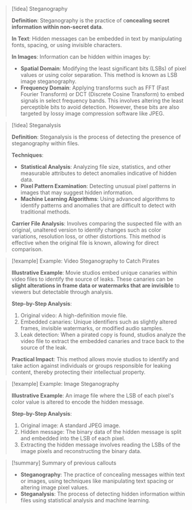 > [!idea] Steganography
> 
> **Definition**: Steganography is the practice of c**oncealing secret information within non-secret data**.
> 
> **In Text**: Hidden messages can be embedded in text by manipulating fonts, spacing, or using invisible characters.
> 
> **In Images**: Information can be hidden within images by:
> - **Spatial Domain**: Modifying the least significant bits (LSBs) of pixel values or using color separation. This method is known as LSB image steganography.
> - **Frequency Domain**: Applying transforms such as FFT (Fast Fourier Transform) or DCT (Discrete Cosine Transform) to embed signals in select frequency bands. This involves altering the least perceptible bits to avoid detection. However, these bits are also targeted by lossy image compression software like JPEG.

> [!idea] Steganalysis
> 
> **Definition**: Steganalysis is the process of detecting the presence of steganography within files.
> 
> **Techniques**: 
> - **Statistical Analysis**: Analyzing file size, statistics, and other measurable attributes to detect anomalies indicative of hidden data.
> - **Pixel Pattern Examination**: Detecting unusual pixel patterns in images that may suggest hidden information.
> - **Machine Learning Algorithms**: Using advanced algorithms to identify patterns and anomalies that are difficult to detect with traditional methods.
> 
> **Carrier File Analysis**: Involves comparing the suspected file with an original, unaltered version to identify changes such as color variations, resolution loss, or other distortions. This method is effective when the original file is known, allowing for direct comparison.


> [!example] Example: Video Steganography to Catch Pirates
> 
> **Illustrative Example**: Movie studios embed unique canaries within video files to identify the source of leaks. These canaries can be **slight alterations in frame data or watermarks that are invisible** to viewers but detectable through analysis.
> 
> **Step-by-Step Analysis**:
> 1. Original video: A high-definition movie file.
> 2. Embedded canaries: Unique identifiers such as slightly altered frames, invisible watermarks, or modified audio samples.
> 3. Leak detection: When a pirated copy is found, studios analyze the video file to extract the embedded canaries and trace back to the source of the leak.
> 
> **Practical Impact**: This method allows movie studios to identify and take action against individuals or groups responsible for leaking content, thereby protecting their intellectual property.

> [!example] Example: Image Steganography
> 
> **Illustrative Example**: An image file where the LSB of each pixel's color value is altered to encode the hidden message.
> 
> **Step-by-Step Analysis**:
> 1. Original image: A standard JPEG image.
> 2. Hidden message: The binary data of the hidden message is split and embedded into the LSB of each pixel.
> 3. Extracting the hidden message involves reading the LSBs of the image pixels and reconstructing the binary data.


> [!summary] Summary of previous callouts
> 
> - **Steganography**: The practice of concealing messages within text or images, using techniques like manipulating text spacing or altering image pixel values.
> - **Steganalysis**: The process of detecting hidden information within files using statistical analysis and machine learning.

